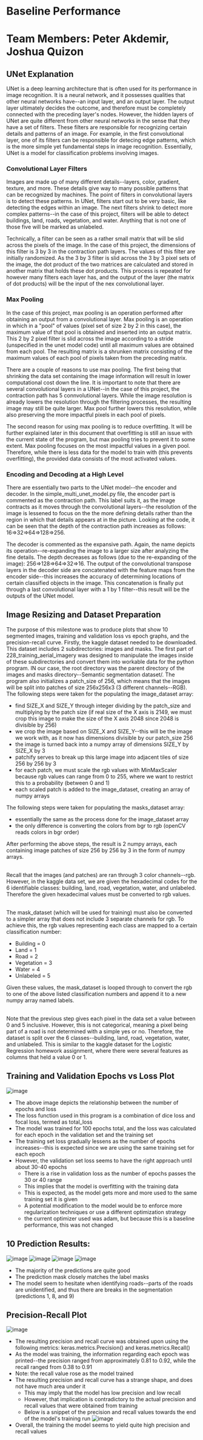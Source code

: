 # Baseline Performance
# Team Members: Peter Akdemir, Joshua Quizon

## UNet Explanation
UNet is a deep learning architecture that is often used for its performance in image recognition.  It is a neural network, and it possesses qualities that other neural networks have--an input layer, and an output layer.  The output layer ultimately decides the outcome, and therefore must be completely connected with the preceding layer's nodes.  However, the hidden layers of UNet are quite different from other neural networks in the sense that they have a set of filters.  These filters are responsible for recognizing certain details and patterns of an image.  For example, in the first convolutional layer, one of its filters can be responsible for detecing edge patterns, which is the more simple yet fundamental steps in image recognition.  Essentially, UNet is a model for classification problems involving images. 

### Convolutional Layer Filters
Images are made up of many different details--layers, color, gradient, texture, and more.  These details give way to many possible patterns that can be recognized by machines.  The point of filters in convolutional layers is to detect these patterns.  In UNet, filters start out to be very basic, like detecting the edges within an image.  The next filters shrink to detect more complex patterns--in the case of this project, filters will be able to detect buildings, land, roads, vegetation, and water.  Anything that is not one of those five will be marked as unlabeled. <br>

Technically, a filter can be seen as a rather small matrix that will be slid across the pixels of the image.  In the case of this project, the dimensions of this filter is 3 by 3 in the contraction path layers.  The values of this filter are initially randomized.  As the 3 by 3 filter is slid across the 3 by 3 pixel sets of the image, the dot product of the two matrices are calculated and stored in another matrix that holds these dot products.  This process is repeated for however many filters each layer has, and the output of the layer (the matrix of dot products) will be the input of the nex convolutional layer.

### Max Pooling
In the case of this project, max pooling is an operation performed after obtaining an output from a convolutional layer.  Max pooling is an operation in which in a "pool" of values (pixel set of size 2 by 2 in this case), the maximum value of that pool is obtained and inserted into an output matrix.  This 2 by 2 pixel filter is slid across the image according to a stride (unspecified in the unet model code) until all maximum values are obtained from each pool.  The resulting matrix is a shrunken matrix consisting of the maximum values of each pool of pixels taken from the preceding matrix.<br>

There are a couple of reasons to use max pooling.  The first being that shrinking the data set containing the image information will result in lower computational cost down the line.  It is important to note that there are several convolutional layers in a UNet--in the case of this project, the contraction path has 5 connvolutional layers.  While the image resolution is already lowers the resolution through the filtering processes, the resulting image may still be quite larger.  Max pool further lowers this resolution, while also preserving the more impactful pixels in each pool of pixels.<br>

The second reason for using max pooling is to reduce overfitting.  It will be further explained later in this document that overfitting is still an issue with the current state of the program, but max pooling tries to prevent it to some extent.  Max pooling focuses on the most impactful values in a given pool.  Therefore, while there is less data for the model to train with (this prevents overfitting), the provided data consists of the most activated values.

### Encoding and Decoding at a High Level
There are essentially two parts to the UNet model--the encoder and decoder.  In the simple_multi_unet_model.py file, the encoder part is commented as the contraction path.  This label suits it, as the image contracts as it moves through the convolutional layers--the resolution of the image is lessened to focus on the the more defining details rather than the region in which that details appears at in the picture.  Looking at the code, it can be seen that the depth of the contraction path increases as follows: 16=>32=>64=>128=>256.<br>

The decoder is commented as the expansive path.  Again, the name depicts its operation--re-expanding the image to a larger size after analyzing the fine details.  The depth decreases as follows (due to the re-expanding of the image): 256=>128=>64=>32=>16.  The output of the convolutional transpose layers in the decoder side are concatenated with the feature maps from the encoder side--this increases the accuracy of determining locations of certain classified objects in the image.  This concatenation is finally put through a last convolutional layer with a 1 by 1 filter--this result will be the outputs of the UNet model.

## Image Resizing and Dataset Preparation
The purpose of this milestone was to produce plots that show 10 segmented images, training and validation loss vs epoch graphs, and the precision-recall curve.  Firstly, the kaggle dataset needed to be downloaded.  This dataset includes 2 subdirectories: images and masks.  The first part of 228_training_aerial_imagery was designed to manipulate the images inside of these subdirectories and convert them into workable data for the python program.  IN our case, the root directory was the parent directory of the images and masks directory--Semantic segmentation dataset/.  The program also initializes a patch_size of 256, which means that the images will be split into patches of size 256x256x3 (3 different channels--RGB).  The following steps were taken for the populating the image_dataset array:
- find SIZE_X and SIZE_Y through integer dividing by the patch_size and multiplying by the patch size (if real size of the X axis is 2149, we must crop this image to make the size of the X axis 2048 since 2048 is divisible by 256)
- we crop the image based on SIZE_X and SIZE_Y--this will be the image we work with, as it now has dimensions divisible by our patch_size 256
- the image is turned back into a numpy array of dimensions SIZE_Y by SIZE_X by 3
- patchify serves to break up this large image into adjacent tiles of size 256 by 256 by 3
- for each patch, we must scale the rgb values with MinMaxScaler because rgb values can range from 0 to 255, where we want to restrict this to a probability (between 0 and 1)
- each scaled patch is added to the image_dataset, creating an array of numpy arrays

The following steps were taken for populating the masks_dataset array:
- essentially the same as the process done for the image_dataset array
- the only difference is converting the colors from bgr to rgb (openCV reads colors in bgr order)

After performing the above steps, the result is 2 numpy arrays, each containing image patches of size 256 by 256 by 3 in the form of numpy arrays.<br><br>

Recall that the  images (and patches) are ran through 3 color channels--rgb.  However, in the kaggle data set, we are given the hexadecimal codes for the 6 identifiable classes: building, land, road, vegetation, water, and unlabeled.  Therefore the given hexadecimal values must be converted to rgb values.<br><br>

The mask_dataset (which will be used for training) must also be converted to a simpler array that does not include 3 separate channels for rgb.  To achieve this, the rgb values representing each class are mapped to a certain classification number:
- Building = 0
- Land = 1
- Road = 2
- Vegetation = 3
- Water = 4
- Unlabeled = 5

Given these values, the mask_dataset is looped through to convert the rgb to one of the above listed classification numbers and append it to a new numpy array named labels.<br><br>

Note that the previous step gives each pixel in the data set a value between 0 and 5 inclusive.  However, this is not categorical, meaning a pixel being part of a road is not determined with a simple yes or no.  Therefore, the dataset is split over the 6 classes--building, land, road, vegetation, water, and unlabeled.  This is similar to the kaggle dataset for the Logistic Regression homework assignment, where there were several features as columns that held a value 0 or 1.

## Training and Validation Epochs vs Loss Plot
![image](https://user-images.githubusercontent.com/98120760/200227623-c1bfdab7-fc7c-414e-b23f-2bb1ff23a6a7.png)
- The above image depicts the relationship between the number of epochs and loss
- The loss function used in this program is a combination of dice loss and focal loss, termed as total_loss 
- The model was trained for 100 epochs total, and the loss was calculated for each epoch in the validation set and the training set
- The training set loss gradually lessens as the number of epochs increases--this is expected since we are using the same training set for each epoch
- However, the validation set loss seems to have the right approach until about 30-40 epochs
    - There is a rise in validation loss as the number of epochs passes the 30 or 40 range
    - This implies that the model is overfitting with the training data
    - This is expected, as the model gets more and more used to the same training set it is given
    - A potential modification to the model would be to enforce more regularization techniques or use a different optimization strategy
    - the current optimizer used was adam, but because this is a baseline performance, this was not changed

## 10 Prediction Results:
![image](https://user-images.githubusercontent.com/98120760/200227893-e092ad46-27b9-45e1-b449-eb203b0a6043.png)
![image](https://user-images.githubusercontent.com/98120760/200227919-9cf30b8a-5bb6-47fb-a37f-69fda30d92f8.png)
![image](https://user-images.githubusercontent.com/98120760/200227954-b36be0f9-84fa-4f52-81a9-0118436e1476.png)
![image](https://user-images.githubusercontent.com/98120760/200227987-e4874f59-79cb-42ae-8bf9-ad5e8e61c0d2.png)
- The majority of the predictions are quite good
- The prediction mask closely matches the label masks
- The model seem to hesitate when identifying roads--parts of the roads are unidentified, and thus there are breaks in the segmentation (predictions 1, 8, and 9)

## Precision-Recall Plot
![image](https://user-images.githubusercontent.com/98120760/200228467-4131c282-2bce-4b76-a9b4-3732508ec4d2.png)
- The resulting precision and recall curve was obtained upon using the following metrics: keras.metrics.Precision() and keras.metrics.Recall()
- As the model was training, the information regarding each epoch was printed--the precision ranged from approximately 0.81 to 0.92, while the recall ranged from 0.38 to 0.91
- Note: the recall value rose as the model trained
- The resulting precision and recall curve has a strange shape, and does not have much area under it
    - This may imply that the model has low precision and low recall
    - However, that implication is contradictory to the actual precision and recall values that were obtained from training
    - Below is a snippet of the precision and recall values towards the end of the model's training run
![image](https://user-images.githubusercontent.com/98120760/200229050-2d404430-3a9f-4ef8-83d4-25ac7fcc7579.png)
- Overall, the training the model seems to yield quite high precision and recall values